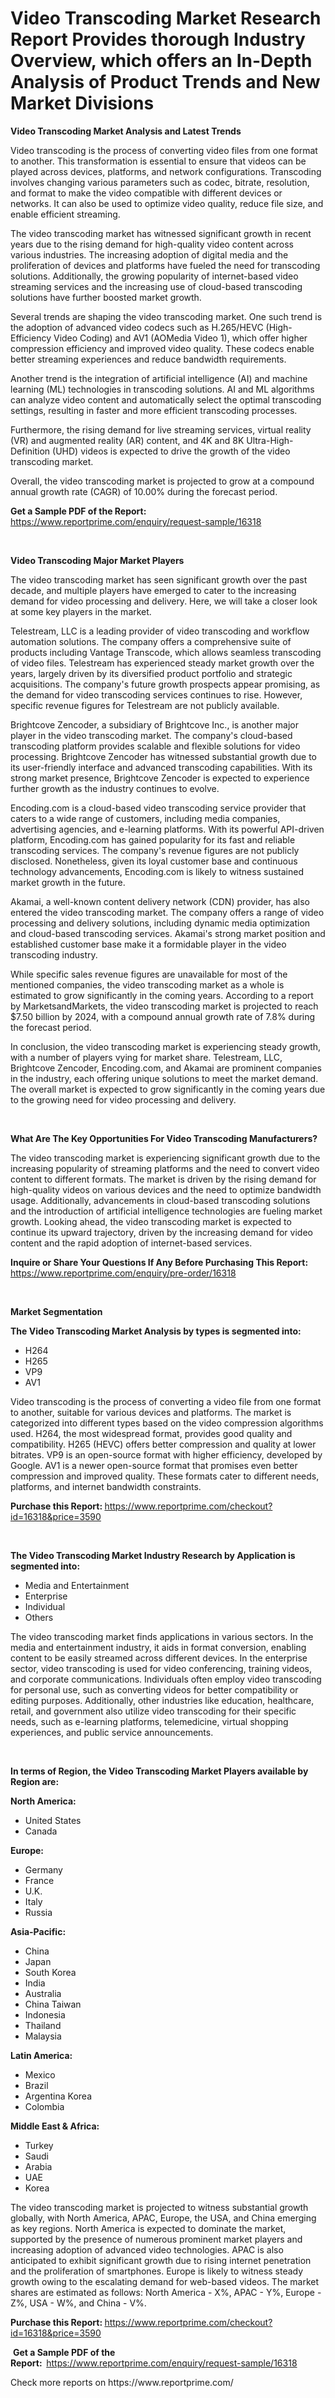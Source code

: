 <p><h1>Video Transcoding Market Research Report Provides thorough Industry Overview, which offers an In-Depth Analysis of Product Trends and New Market Divisions</h1></p><p><strong>Video Transcoding Market Analysis and Latest Trends</strong></p>
<p><p>Video transcoding is the process of converting video files from one format to another. This transformation is essential to ensure that videos can be played across devices, platforms, and network configurations. Transcoding involves changing various parameters such as codec, bitrate, resolution, and format to make the video compatible with different devices or networks. It can also be used to optimize video quality, reduce file size, and enable efficient streaming.</p><p>The video transcoding market has witnessed significant growth in recent years due to the rising demand for high-quality video content across various industries. The increasing adoption of digital media and the proliferation of devices and platforms have fueled the need for transcoding solutions. Additionally, the growing popularity of internet-based video streaming services and the increasing use of cloud-based transcoding solutions have further boosted market growth.</p><p>Several trends are shaping the video transcoding market. One such trend is the adoption of advanced video codecs such as H.265/HEVC (High-Efficiency Video Coding) and AV1 (AOMedia Video 1), which offer higher compression efficiency and improved video quality. These codecs enable better streaming experiences and reduce bandwidth requirements.</p><p>Another trend is the integration of artificial intelligence (AI) and machine learning (ML) technologies in transcoding solutions. AI and ML algorithms can analyze video content and automatically select the optimal transcoding settings, resulting in faster and more efficient transcoding processes.</p><p>Furthermore, the rising demand for live streaming services, virtual reality (VR) and augmented reality (AR) content, and 4K and 8K Ultra-High-Definition (UHD) videos is expected to drive the growth of the video transcoding market.</p><p>Overall, the video transcoding market is projected to grow at a compound annual growth rate (CAGR) of 10.00% during the forecast period.</p></p>
<p><strong>Get a Sample PDF of the Report:&nbsp;</strong> <a href="https://www.reportprime.com/enquiry/request-sample/16318">https://www.reportprime.com/enquiry/request-sample/16318</a></p>
<p>&nbsp;</p>
<p><strong>Video Transcoding Major Market Players</strong></p>
<p><p>The video transcoding market has seen significant growth over the past decade, and multiple players have emerged to cater to the increasing demand for video processing and delivery. Here, we will take a closer look at some key players in the market.</p><p>Telestream, LLC is a leading provider of video transcoding and workflow automation solutions. The company offers a comprehensive suite of products including Vantage Transcode, which allows seamless transcoding of video files. Telestream has experienced steady market growth over the years, largely driven by its diversified product portfolio and strategic acquisitions. The company's future growth prospects appear promising, as the demand for video transcoding services continues to rise. However, specific revenue figures for Telestream are not publicly available.</p><p>Brightcove Zencoder, a subsidiary of Brightcove Inc., is another major player in the video transcoding market. The company's cloud-based transcoding platform provides scalable and flexible solutions for video processing. Brightcove Zencoder has witnessed substantial growth due to its user-friendly interface and advanced transcoding capabilities. With its strong market presence, Brightcove Zencoder is expected to experience further growth as the industry continues to evolve.</p><p>Encoding.com is a cloud-based video transcoding service provider that caters to a wide range of customers, including media companies, advertising agencies, and e-learning platforms. With its powerful API-driven platform, Encoding.com has gained popularity for its fast and reliable transcoding services. The company's revenue figures are not publicly disclosed. Nonetheless, given its loyal customer base and continuous technology advancements, Encoding.com is likely to witness sustained market growth in the future.</p><p>Akamai, a well-known content delivery network (CDN) provider, has also entered the video transcoding market. The company offers a range of video processing and delivery solutions, including dynamic media optimization and cloud-based transcoding services. Akamai's strong market position and established customer base make it a formidable player in the video transcoding industry.</p><p>While specific sales revenue figures are unavailable for most of the mentioned companies, the video transcoding market as a whole is estimated to grow significantly in the coming years. According to a report by MarketsandMarkets, the video transcoding market is projected to reach $7.50 billion by 2024, with a compound annual growth rate of 7.8% during the forecast period.</p><p>In conclusion, the video transcoding market is experiencing steady growth, with a number of players vying for market share. Telestream, LLC, Brightcove Zencoder, Encoding.com, and Akamai are prominent companies in the industry, each offering unique solutions to meet the market demand. The overall market is expected to grow significantly in the coming years due to the growing need for video processing and delivery.</p></p>
<p>&nbsp;</p>
<p><strong>What Are The Key Opportunities For Video Transcoding Manufacturers?</strong></p>
<p><p>The video transcoding market is experiencing significant growth due to the increasing popularity of streaming platforms and the need to convert video content to different formats. The market is driven by the rising demand for high-quality videos on various devices and the need to optimize bandwidth usage. Additionally, advancements in cloud-based transcoding solutions and the introduction of artificial intelligence technologies are fueling market growth. Looking ahead, the video transcoding market is expected to continue its upward trajectory, driven by the increasing demand for video content and the rapid adoption of internet-based services.</p></p>
<p><strong>Inquire or Share Your Questions If Any Before Purchasing This Report:</strong> <a href="https://www.reportprime.com/enquiry/pre-order/16318">https://www.reportprime.com/enquiry/pre-order/16318</a></p>
<p>&nbsp;</p>
<p><strong>Market Segmentation</strong></p>
<p><strong>The Video Transcoding Market Analysis by types is segmented into:</strong></p>
<p><ul><li>H264</li><li>H265</li><li>VP9</li><li>AV1</li></ul></p>
<p><p>Video transcoding is the process of converting a video file from one format to another, suitable for various devices and platforms. The market is categorized into different types based on the video compression algorithms used. H264, the most widespread format, provides good quality and compatibility. H265 (HEVC) offers better compression and quality at lower bitrates. VP9 is an open-source format with higher efficiency, developed by Google. AV1 is a newer open-source format that promises even better compression and improved quality. These formats cater to different needs, platforms, and internet bandwidth constraints.</p></p>
<p><strong>Purchase this Report:&nbsp;</strong><a href="https://www.reportprime.com/checkout?id=16318&price=3590">https://www.reportprime.com/checkout?id=16318&price=3590</a></p>
<p>&nbsp;</p>
<p><strong>The Video Transcoding Market Industry Research by Application is segmented into:</strong></p>
<p><ul><li>Media and Entertainment</li><li>Enterprise</li><li>Individual</li><li>Others</li></ul></p>
<p><p>The video transcoding market finds applications in various sectors. In the media and entertainment industry, it aids in format conversion, enabling content to be easily streamed across different devices. In the enterprise sector, video transcoding is used for video conferencing, training videos, and corporate communications. Individuals often employ video transcoding for personal use, such as converting videos for better compatibility or editing purposes. Additionally, other industries like education, healthcare, retail, and government also utilize video transcoding for their specific needs, such as e-learning platforms, telemedicine, virtual shopping experiences, and public service announcements.</p></p>
<p>&nbsp;</p>
<p><strong>In terms of Region, the Video Transcoding Market Players available by Region are:</strong></p>
<p>
    <p> <strong> North America: </strong>
        <ul>
            <li>United States</li>
            <li>Canada</li>
        </ul>
        </p> 
    <p> <strong> Europe: </strong>
        <ul>
            <li>Germany</li>
            <li>France</li>
            <li>U.K.</li>
            <li>Italy</li>
            <li>Russia</li>
        </ul>
        </p> 
    <p> <strong> Asia-Pacific: </strong>
        <ul>
            <li>China</li>
            <li>Japan</li>
            <li>South Korea</li>
            <li>India</li>
            <li>Australia</li>
            <li>China Taiwan</li>
            <li>Indonesia</li>
            <li>Thailand</li>
            <li>Malaysia</li>
        </ul>
        </p> 
    <p> <strong> Latin America: </strong>
        <ul>
            <li>Mexico</li>
            <li>Brazil</li>
            <li>Argentina Korea</li>
            <li>Colombia</li>
        </ul>
        </p> 
    <p> <strong> Middle East & Africa: </strong>
        <ul>
            <li>Turkey</li>
            <li>Saudi</li>
            <li>Arabia</li>
            <li>UAE</li>
            <li>Korea</li>
        </ul>
    </p>
    </p>
<p><p>The video transcoding market is projected to witness substantial growth globally, with North America, APAC, Europe, the USA, and China emerging as key regions. North America is expected to dominate the market, supported by the presence of numerous prominent market players and increasing adoption of advanced video technologies. APAC is also anticipated to exhibit significant growth due to rising internet penetration and the proliferation of smartphones. Europe is likely to witness steady growth owing to the escalating demand for web-based videos. The market shares are estimated as follows: North America - X%, APAC - Y%, Europe - Z%, USA - W%, and China - V%.</p></p>
<p><strong>Purchase this Report: </strong><a href="https://www.reportprime.com/checkout?id=16318&price=3590">https://www.reportprime.com/checkout?id=16318&price=3590</a></p>
<p>&nbsp;<strong>Get a Sample PDF of the Report:&nbsp;&nbsp;</strong><a href="https://www.reportprime.com/enquiry/request-sample/16318">https://www.reportprime.com/enquiry/request-sample/16318</a></p>
<p><strong></strong></p>
<p>Check more reports on https://www.reportprime.com/</p>